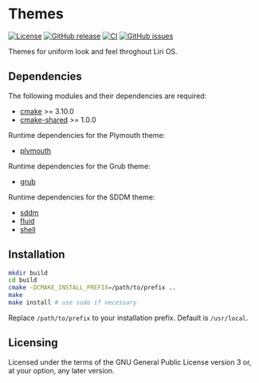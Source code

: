Themes
======

[![License](https://img.shields.io/badge/license-GPLv3.0-blue.svg)](https://www.gnu.org/licenses/gpl-3.0.html)
[![GitHub release](https://img.shields.io/github/release/lirios/themes.svg)](https://github.com/lirios/themes)
[![CI](https://github.com/lirios/themes/workflows/CI/badge.svg?branch=develop)](https://github.com/lirios/themes/actions?query=workflow%3ACI)
[![GitHub issues](https://img.shields.io/github/issues/lirios/themes.svg)](https://github.com/lirios/themes/issues)

Themes for uniform look and feel throghout Liri OS.

## Dependencies

The following modules and their dependencies are required:

 * [cmake](https://gitlab.kitware.com/cmake/cmake) >= 3.10.0
 * [cmake-shared](https://github.com/lirios/cmake-shared.git) >= 1.0.0

Runtime dependencies for the Plymouth theme:

 * [plymouth](https://cgit.freedesktop.org/plymouth/)

Runtime dependencies for the Grub theme:

 * [grub](http://savannah.gnu.org/git/?group=grub)

Runtime dependencies for the SDDM theme:

 * [sddm](https://github.com/sddm/sddm)
 * [fluid](https://github.com/lirios/fluid)
 * [shell](https://github.com/lirios/shell)

## Installation

```sh
mkdir build
cd build
cmake -DCMAKE_INSTALL_PREFIX=/path/to/prefix ..
make
make install # use sudo if necessary
```

Replace `/path/to/prefix` to your installation prefix.
Default is `/usr/local`.

## Licensing

Licensed under the terms of the GNU General Public License version 3 or,
at your option, any later version.
